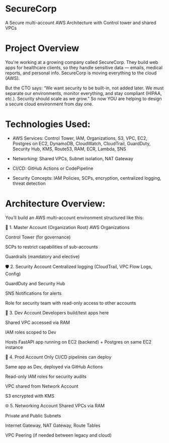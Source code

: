 # SecureCorp
A Secure multi-account AWS Architecture with Control tower and shared VPCs

# Project Overview
You're working at a growing company called SecureCorp. They build web apps for healthcare clients, so they handle sensitive data — emails, medical reports, and personal info.
SecureCorp is moving everything to the cloud (AWS).

But the CTO says:
“We want security to be built-in, not added later. We must separate our environments, monitor everything, and stay compliant (HIPAA, etc.). Security should scale as we grow.”
So now YOU are helping to design a secure cloud environment from day one.

# Technologies Used:
- AWS Services: Control Tower, IAM, Organizations, S3, VPC, EC2, Postgres on EC2, DynamoDB, CloudWatch, CloudTrail, GuardDuty, Security Hub, KMS, Route53, RAM, ECR, Lambda, SNS

- Networking: Shared VPCs, Subnet isolation, NAT Gateway

- CI/CD: GitHub Actions or CodePipeline

- Security Concepts: IAM Policies, SCPs, encryption, centralized logging, threat detection

#  Architecture Overview:
You’ll build an AWS multi-account environment structured like this:

🔐 1. Master Account (Organization Root)
AWS Organizations

Control Tower (for governance)

SCPs to restrict capabilities of sub-accounts

Guardrails (mandatory and elective)

🛡️ 2. Security Account
Centralized logging (CloudTrail, VPC Flow Logs, Config)

GuardDuty and Security Hub

SNS Notifications for alerts

Role for security team with read-only access to other accounts

🧪 3. Dev Account
Developers build/test apps here

Shared VPC accessed via RAM

IAM roles scoped to Dev

Hosts FastAPI app running on EC2 (backend) + Postgres on same EC2 instance

🚀 4. Prod Account
Only CI/CD pipelines can deploy

Same app as Dev, deployed via GitHub Actions

Read-only IAM roles for security audits

VPC shared from Network Account

S3 encrypted with KMS

🌐 5. Networking Account
Shared VPCs via RAM

Private and Public Subnets

Internet Gateway, NAT Gateway, Route Tables

VPC Peering (if needed between legacy and cloud)



